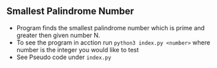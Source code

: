## Smallest Palindrome Number

* Program finds the smallest palindrome number which is prime  and greater then given number N.
* To see  the program in acction run `python3 index.py <number>` where number is the integer you would like to test
* See Pseudo code under `index.py`